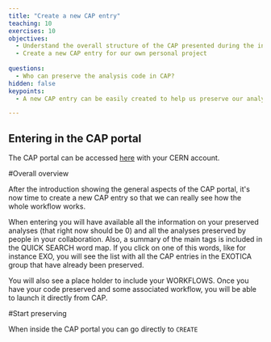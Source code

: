 ```yaml
---
title: "Create a new CAP entry"
teaching: 10
exercises: 10
objectives:
  - Understand the overall structure of the CAP presented during the introduction
  - Create a new CAP entry for our own personal project
  
questions:
  - Who can preserve the analysis code in CAP?
hidden: false
keypoints:
  - A new CAP entry can be easily created to help us preserve our analysis assets 

---
```



## Entering in the CAP portal

The CAP portal can be accessed [here](https://analysispreservation.cern.ch/) with your CERN account.

#Overall overview

After the introduction showing the general aspects of the CAP portal, it's now time to create a new CAP entry so that we can really see how the whole workflow works.

 When entering you will have available all the information on your preserved analyses (that right now should be 0) and all the analyses preserved by people in your collaboration. Also, a summary of the main tags is included in the QUICK SEARCH word map. If you click on one of this words, like for instance EXO, you will see the list with all the CAP entries in the EXOTICA group that have already been preserved. 

You will also see a place holder to include your WORKFLOWS. Once you have your code preserved and some associated workflow, you will be able to launch it directly from CAP.

#Start preserving

When inside the CAP portal you can go directly to `CREATE`


 

